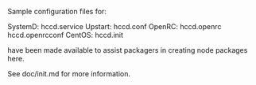 Sample configuration files for:

SystemD: hccd.service
Upstart: hccd.conf
OpenRC:  hccd.openrc
         hccd.openrcconf
CentOS:  hccd.init

have been made available to assist packagers in creating node packages here.

See doc/init.md for more information.
